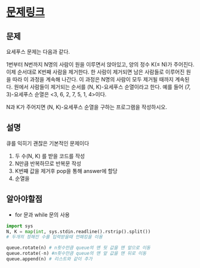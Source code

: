 # [문제링크](https://www.acmicpc.net/problem/10828)

## 문제
요세푸스 문제는 다음과 같다.

1번부터 N번까지 N명의 사람이 원을 이루면서 앉아있고, 양의 정수 K(≤ N)가 주어진다. 이제 순서대로 K번째 사람을 제거한다. 한 사람이 제거되면 남은 사람들로 이루어진 원을 따라 이 과정을 계속해 나간다. 이 과정은 N명의 사람이 모두 제거될 때까지 계속된다. 원에서 사람들이 제거되는 순서를 (N, K)-요세푸스 순열이라고 한다. 예를 들어 (7, 3)-요세푸스 순열은 <3, 6, 2, 7, 5, 1, 4>이다.

N과 K가 주어지면 (N, K)-요세푸스 순열을 구하는 프로그램을 작성하시오.

## 설명
큐를 익히기 괜찮은 기본적인 문제이다 

1. 두 수(N, K) 를 받을 코드를 작성 
2. N만큼 반복하므로 반복문 작성
3. K번쨰 값을 제거후 pop을 통해 answer에 할당
4. 순열을 
## 알아야할점
- for 문과 while 문의 사용
```python
import sys
N, K = map(int, sys.stdin.readline().rstrip().split())  
# 두개의 정해진 수를 입력받을때 언패킹을 이용

queue.rotate(n) # n횟수만큼 queue의 맨 뒷 값을 맨 앞으로 이동
queue.rotate(-n) #n횟수만큼 queue의 맨 앞 값을 맨 뒤로 이동
queue.append(n) # 리스트와 같이 추가 

